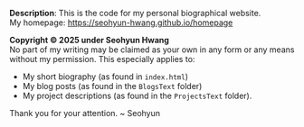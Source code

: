 <b>Description</b>: This is the code for my personal biographical website. <br>
My homepage: https://seohyun-hwang.github.io/homepage

<b>Copyright © 2025 under Seohyun Hwang</b><br>
No part of my writing may be claimed as your own in any form or any means without my permission.
This especially applies to:
- My short biography (as found in `index.html`)
- My blog posts (as found in the `BlogsText` folder)
- My project descriptions (as found in the `ProjectsText` folder).

Thank you for your attention.
~ Seohyun
